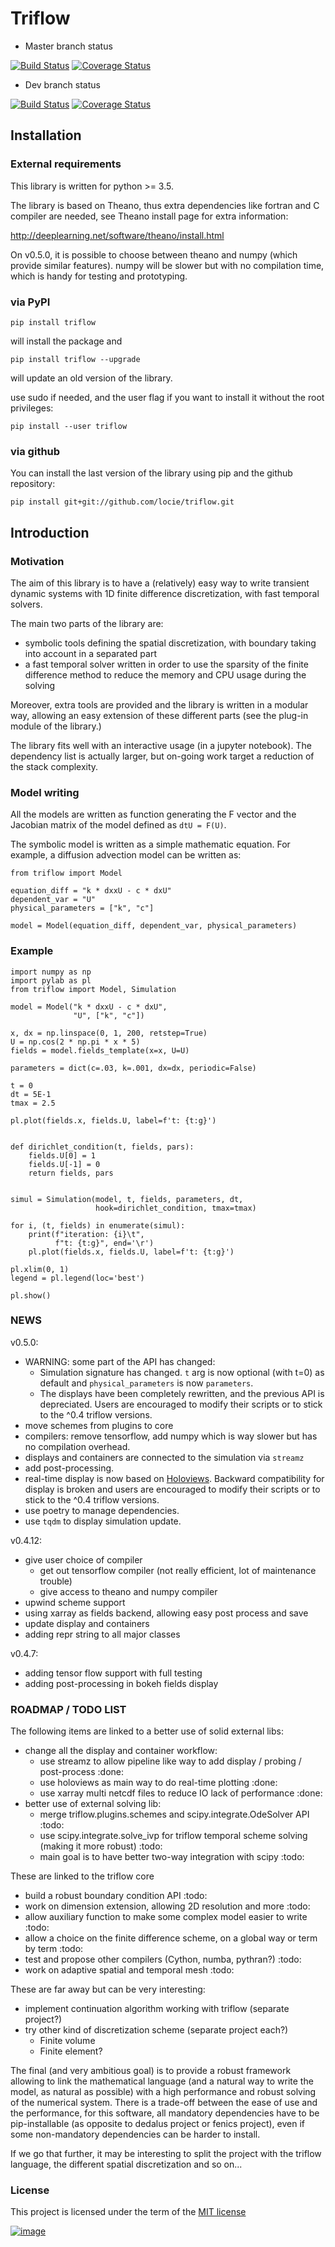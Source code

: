 # Triflow

- Master branch status

[![Build Status](https://travis-ci.org/locie/triflow.svg?branch=master)](https://travis-ci.org/locie/triflow)
[![Coverage Status](https://coveralls.io/repos/github/locie/triflow/badge.svg?branch=dev)](https://coveralls.io/github/locie/triflow?branch=master)

- Dev branch status

[![Build Status](https://travis-ci.org/locie/triflow.svg?branch=dev)](https://travis-ci.org/locie/triflow)
[![Coverage Status](https://coveralls.io/repos/github/locie/triflow/badge.svg?branch=dev)](https://coveralls.io/github/locie/triflow?branch=dev)

## Installation

### External requirements

This library is written for python &gt;= 3.5.

The library is based on Theano, thus extra dependencies like fortran and
C compiler are needed, see Theano install page for extra information:

<http://deeplearning.net/software/theano/install.html>

On v0.5.0, it is possible to choose between theano and numpy (which provide similar features). numpy will be slower but with no compilation time, which is handy for testing and prototyping.

### via PyPI

``` {.sourceCode .bash}
pip install triflow
```

will install the package and

``` {.sourceCode .bash}
pip install triflow --upgrade
```

will update an old version of the library.

use sudo if needed, and the user flag if you want to install it without
the root privileges:

``` {.sourceCode .bash}
pip install --user triflow
```

### via github

You can install the last version of the library using pip and the github
repository:

``` {.sourceCode .bash}
pip install git+git://github.com/locie/triflow.git
```

## Introduction

### Motivation

The aim of this library is to have a (relatively) easy way to write
transient dynamic systems with 1D finite difference discretization, with
fast temporal solvers.

The main two parts of the library are:

- symbolic tools defining the spatial discretization, with boundary
    taking into account in a separated part
- a fast temporal solver written in order to use the sparsity of the
    finite difference method to reduce the memory and CPU usage during
    the solving

Moreover, extra tools are provided and the library is written in a
modular way, allowing an easy extension of these different parts (see
the plug-in module of the library.)

The library fits well with an interactive usage (in a jupyter notebook).
The dependency list is actually larger, but on-going work target a
reduction of the stack complexity.

### Model writing

All the models are written as function generating the F vector and the
Jacobian matrix of the model defined as `dtU = F(U)`.

The symbolic model is written as a simple mathematic equation. For
example, a diffusion advection model can be written as:

``` {.sourceCode .python}
from triflow import Model

equation_diff = "k * dxxU - c * dxU"
dependent_var = "U"
physical_parameters = ["k", "c"]

model = Model(equation_diff, dependent_var, physical_parameters)
```

### Example

``` {.sourceCode .python}
import numpy as np
import pylab as pl
from triflow import Model, Simulation

model = Model("k * dxxU - c * dxU",
              "U", ["k", "c"])

x, dx = np.linspace(0, 1, 200, retstep=True)
U = np.cos(2 * np.pi * x * 5)
fields = model.fields_template(x=x, U=U)

parameters = dict(c=.03, k=.001, dx=dx, periodic=False)

t = 0
dt = 5E-1
tmax = 2.5

pl.plot(fields.x, fields.U, label=f't: {t:g}')


def dirichlet_condition(t, fields, pars):
    fields.U[0] = 1
    fields.U[-1] = 0
    return fields, pars


simul = Simulation(model, t, fields, parameters, dt,
                   hook=dirichlet_condition, tmax=tmax)

for i, (t, fields) in enumerate(simul):
    print(f"iteration: {i}\t",
          f"t: {t:g}", end='\r')
    pl.plot(fields.x, fields.U, label=f't: {t:g}')

pl.xlim(0, 1)
legend = pl.legend(loc='best')

pl.show()
```

### NEWS

v0.5.0:

- WARNING: some part of the API has changed:
  - Simulation signature has changed. `t` arg is now optional (with t=0) as default and `physical_parameters` is now `parameters`.
  - The displays have been completely rewritten, and the previous API is depreciated. Users are encouraged to modify their scripts or to stick to the ^0.4 triflow versions.
- move schemes from plugins to core
- compilers: remove tensorflow, add numpy which is way slower but has no compilation overhead.
- displays and containers are connected to the simulation via `streamz`
- add post-processing.
- real-time display is now based on [Holoviews](https://holoviews.org/). Backward compatibility for display is broken and users are encouraged to modify their scripts or to stick to the ^0.4 triflow versions.
- use poetry to manage dependencies.
- use `tqdm` to display simulation update.

v0.4.12:

- give user choice of compiler
  - get out tensorflow compiler (not really efficient, lot of maintenance trouble)
  - give access to theano and numpy compiler
- upwind scheme support
- using xarray as fields backend, allowing easy post process and save
- update display and containers
- adding repr string to all major classes

v0.4.7:

- adding tensor flow support with full testing
- adding post-processing in bokeh fields display

### ROADMAP / TODO LIST

The following items are linked to a better use of solid external libs:

- change all the display and container workflow:
  - use streamz to allow pipeline like way to add display / probing / post-process :done:
  - use holoviews as main way to do real-time plotting :done:
  - use xarray multi netcdf files to reduce IO lack of performance :done:
- better use of external solving lib:
  - merge triflow.plugins.schemes and scipy.integrate.OdeSolver API :todo:
  - use scipy.integrate.solve_ivp for triflow temporal scheme solving (making it more robust) :todo:
  - main goal is to have better two-way integration with scipy :todo:

These are linked to the triflow core

- build a robust boundary condition API :todo:
- work on dimension extension, allowing 2D resolution and more :todo:
- allow auxiliary function to make some complex model easier to write :todo:
- allow a choice on the finite difference scheme, on a global way or term by term :todo:
- test and propose other compilers (Cython, numba, pythran?) :todo:
- work on adaptive spatial and temporal mesh :todo:

These are far away but can be very interesting:

- implement continuation algorithm working with triflow (separate project?)
- try other kind of discretization scheme (separate project each?)
  - Finite volume
  - Finite element?

The final (and very ambitious goal) is to provide a robust framework allowing
to link the mathematical language (and a natural way to write the model,
as natural as possible) with a high performance and robust solving of
the numerical system. There is a trade-off between the ease of use and the
performance, for this software, all mandatory dependencies have to be
pip-installable (as opposite to dedalus project or fenics project), even if
some non-mandatory dependencies can be harder to install.

If we go that further, it may be interesting to split the project with the
triflow language, the different spatial discretization and so on...

### License

This project is licensed under the term of the [MIT license](LICENSE)

[![image](https://zenodo.org/badge/DOI/10.5281/zenodo.584101.svg)](https://doi.org/10.5281/zenodo.584101)
